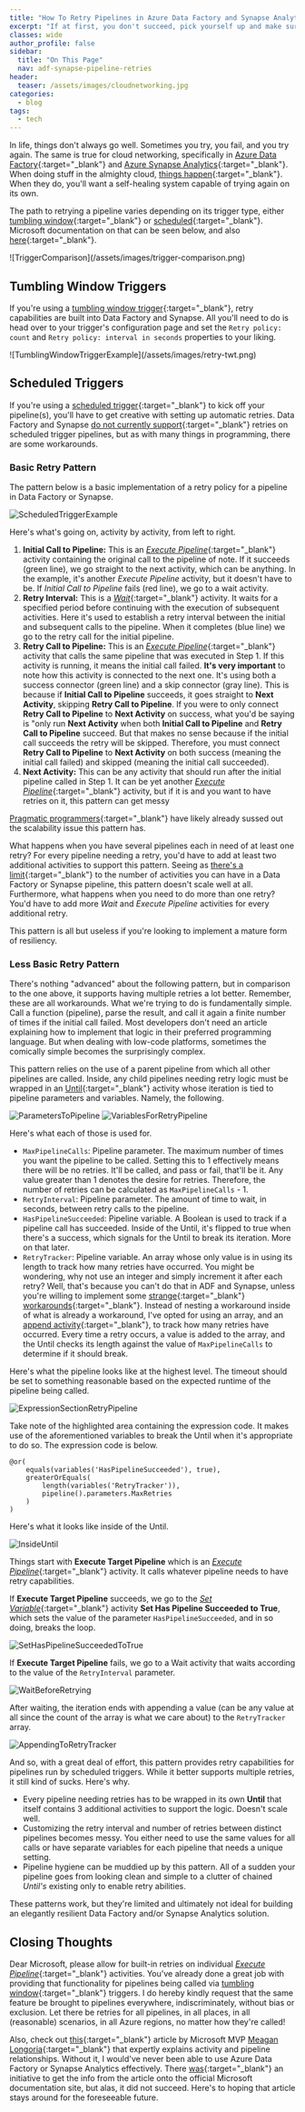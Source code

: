 ```yaml
---
title: "How To Retry Pipelines in Azure Data Factory and Synapse Analytics"
excerpt: "If at first, you don't succeed, pick yourself up and make sure your Azure Data Factory or Azure Synapse Analytics pipelines have adequate retry policies."
classes: wide
author_profile: false
sidebar:
  title: "On This Page"
  nav: adf-synapse-pipeline-retries
header:
  teaser: /assets/images/cloudnetworking.jpg
categories:
  - blog
tags:
  - tech
---
```


<style>
  .postimage img {
    max-width: 80%;
  }

  #introduction {
    display: none;
  }
</style>

<h2 id="introduction"><a class="header-link" href="#introduction" title="Permalink"></a></h2>

In life, things don't always go well. Sometimes you try, you fail, and you try again. The same is true for cloud networking, specifically in [Azure Data Factory](https://learn.microsoft.com/en-us/azure/data-factory/){:target="_blank"} and [Azure Synapse Analytics](https://learn.microsoft.com/en-us/azure/synapse-analytics/overview-what-is){:target="_blank"}. When doing stuff in the almighty cloud, [things happen](https://www.youtube.com/watch?v=PNpSpMMfQis){:target="_blank"}. When they do, you'll want a self-healing system capable of trying again on its own.

The path to retrying a pipeline varies depending on its trigger type, either [tumbling window](https://learn.microsoft.com/en-us/azure/data-factory/how-to-create-tumbling-window-trigger){:target="_blank"} or [scheduled](https://learn.microsoft.com/en-us/azure/data-factory/how-to-create-schedule-trigger){:target="_blank"}. Microsoft documentation on that can be seen below, and also [here](https://learn.microsoft.com/en-us/azure/data-factory/concepts-pipeline-execution-triggers#trigger-type-comparison){:target="_blank"}.

<div class="postimage" markdown="1">
  ![TriggerComparison](/assets/images/trigger-comparison.png)
</div>

## Tumbling Window Triggers

If you're using a [tumbling window trigger](https://learn.microsoft.com/en-us/azure/data-factory/how-to-create-tumbling-window-trigger){:target="_blank"}, retry capabilities are built into Data Factory and Synapse. All you'll need to do is head over to your trigger's configuration page and set the `Retry policy: count` and `Retry policy: interval in seconds` properties to your liking.

<div class="postimage" markdown="1">
  ![TumblingWindowTriggerExample](/assets/images/retry-twt.png)
</div>

## Scheduled Triggers

If you're using a [scheduled trigger](https://learn.microsoft.com/en-us/azure/data-factory/how-to-create-schedule-trigger){:target="_blank"} to kick off your pipeline(s), you'll have to get creative with setting up automatic retries. Data Factory and Synapse [do not currently support](https://learn.microsoft.com/en-us/azure/data-factory/concepts-pipeline-execution-triggers#trigger-type-comparison){:target="_blank"} retries on scheduled trigger pipelines, but as with many things in programming, there are some workarounds.

### Basic Retry Pattern

The pattern below is a basic implementation of a retry policy for a pipeline in Data Factory or Synapse.

![ScheduledTriggerExample](/assets/images/scheduledtriggerexample.jpg)

Here's what's going on, activity by activity, from left to right.

1. **Initial Call to Pipeline:** This is an [*Execute Pipeline*](https://learn.microsoft.com/en-us/azure/data-factory/control-flow-execute-pipeline-activity){:target="_blank"} activity containing the original call to the pipeline of note. If it succeeds (green line), we go straight to the next activity, which can be anything. In the example, it's another *Execute Pipeline* activity, but it doesn't have to be. If *Initial Call to Pipeline* fails (red line), we go to a wait activity.
2. **Retry Interval:** This is a [*Wait*](https://learn.microsoft.com/en-us/azure/data-factory/control-flow-wait-activity){:target="_blank"} activity. It waits for a specified period before continuing with the execution of subsequent activities. Here it's used to establish a retry interval between the initial and subsequent calls to the pipeline. When it completes (blue line) we go to the retry call for the initial pipeline.
3. **Retry Call to Pipeline:** This is an [*Execute Pipeline*](https://learn.microsoft.com/en-us/azure/data-factory/control-flow-execute-pipeline-activity){:target="_blank"} activity that calls the same pipeline that was executed in Step 1. If this activity is running, it means the initial call failed. **It's very important** to note how this activity is connected to the next one. It's using both a success connector (green line) and a skip connector (gray line). This is because if **Initial Call to Pipeline** succeeds, it goes straight to **Next Activity**, skipping **Retry Call to Pipeline**. If you were to only connect **Retry Call to Pipeline** to **Next Activity** on success, what you'd be saying is "only run **Next Activity** when both **Initial Call to Pipeline** and **Retry Call to Pipeline** succeed. But that makes no sense because if the initial call succeeds the retry will be skipped. Therefore, you must connect **Retry Call to Pipeline** to **Next Activity** on both success (meaning the initial call failed) and skipped (meaning the initial call succeeded).
4. **Next Activity:** This can be any activity that should run after the initial pipeline called in Step 1. It can be yet another [*Execute Pipeline*](https://learn.microsoft.com/en-us/azure/data-factory/control-flow-execute-pipeline-activity){:target="_blank"}  activity, but if it is and you want to have retries on it, this pattern can get messy

[Pragmatic programmers](https://www.google.com/search?q=the+pragmatic+programmer&rlz=1C1ONGR_enUS937US937&oq=the+pragmatic+programmer){:target="_blank"} have likely already sussed out the scalability issue this pattern has.

What happens when you have several pipelines each in need of at least one retry? For every pipeline needing a retry, you'd have to add at least two additional activities to support this pattern. Seeing as [there's a limit](https://github.com/MicrosoftDocs/azure-docs/blob/main/includes/azure-data-factory-limits.md){:target="_blank"} to the number of activities you can have in a Data Factory or Synapse pipeline, this pattern doesn't scale well at all. Furthermore, what happens when you need to do more than one retry? You'd have to add more  *Wait* and *Execute Pipeline* activities for every additional retry.

This pattern is all but useless if you're looking to implement a mature form of resiliency.

### Less Basic Retry Pattern

There's nothing "advanced" about the following pattern, but in comparison to the one above, it supports having multiple retries a lot better. Remember, these are all workarounds. What we're trying to do is fundamentally simple. Call a function (pipeline), parse the result, and call it again a finite number of times if the initial call failed. Most developers don't need an article explaining how to implement that logic in their preferred programming language. But when dealing with low-code platforms, sometimes the comically simple becomes the surprisingly complex.

This pattern relies on the use of a parent pipeline from which all other pipelines are called. Inside, any child pipelines needing retry logic must be wrapped in an [Until](https://learn.microsoft.com/en-us/azure/data-factory/control-flow-until-activity){:target="_blank"} activity whose iteration is tied to pipeline parameters and variables. Namely, the following.

![ParametersToPipeline](/assets/images/parametersForRetryPipeline.jpg)
![VariablesForRetryPipeline](/assets/images/variablesForRetryPipeline.jpg)

Here's what each of those is used for.

* `MaxPipelineCalls`: Pipeline parameter. The maximum number of times you want the pipeline to be called. Setting this to 1 effectively means there will be no retries. It'll be called, and pass or fail, that'll be it. Any value greater than 1 denotes the desire for retries. Therefore, the number of retries can be calculated as `MaxPipelineCalls` - 1.
* `RetryInterval`: Pipeline parameter. The amount of time to wait, in seconds, between retry calls to the pipeline.
* `HasPipelineSucceeded`: Pipeline variable. A Boolean is used to track if a pipeline call has succeeded. Inside of the Until, it's flipped to true when there's a success, which signals for the Until to break its iteration. More on that later.
* `RetryTracker`: Pipeline variable. An array whose only value is in using its length to track how many retries have occurred. You might be wondering, why not use an integer and simply increment it after each retry? Well, that's because you can't do that in ADF and Synapse, unless you're willing to implement some [strange](https://stackoverflow.com/questions/60795937/how-to-increment-a-parameter-in-an-azure-data-factory-until-activity){:target="_blank"} [workarounds](https://kloudspro.com/how-to-increment-a-variable-in-adf-azure-data-factory/){:target="_blank"}. Instead of nesting a workaround inside of what is already a workaround, I've opted for using an array, and an [append activity](https://learn.microsoft.com/en-us/azure/data-factory/control-flow-append-variable-activity){:target="_blank"}, to track how many retries have occurred. Every time a retry occurs, a value is added to the array, and the Until checks its length against the value of `MaxPipelineCalls` to determine if it should break.

Here's what the pipeline looks like at the highest level. The timeout should be set to something reasonable based on the expected runtime of the pipeline being called.

![ExpressionSectionRetryPipeline](/assets/images/expressionSectionRetryPipeline.jpg)

Take note of the highlighted area containing the expression code. It makes use of the aforementioned variables to break the Until when it's appropriate to do so. The expression code is below.

```
@or(
    equals(variables('HasPipelineSucceeded'), true),
    greaterOrEquals(
        length(variables('RetryTracker')),
        pipeline().parameters.MaxRetries
    )
)
```

Here's what it looks like inside of the Until.

![InsideUntil](/assets/images/insideUntil.jpg)

Things start with **Execute Target Pipeline** which is an [*Execute Pipeline*](https://learn.microsoft.com/en-us/azure/data-factory/control-flow-execute-pipeline-activity){:target="_blank"} activity. It calls whatever pipeline needs to have retry capabilities.

If **Execute Target Pipeline** succeeds, we go to the [*Set Variable*](https://learn.microsoft.com/en-us/azure/data-factory/control-flow-set-variable-activity){:target="_blank"} activity **Set Has Pipeline Succeeded to True**, which sets the value of the parameter `HasPipelineSucceeded`, and in so doing, breaks the loop.

![SetHasPipelineSucceededToTrue](/assets/images/setHasPipelineSucceededToTrue.jpg)

If **Execute Target Pipeline** fails, we go to a Wait activity that waits according to the value of the `RetryInterval` parameter.

![WaitBeforeRetrying](/assets/images/waitBeforeRetrying.jpg)

After waiting, the iteration ends with appending a value (can be any value at all since the count of the array is what we care about) to the `RetryTracker` array.

![AppendingToRetryTracker](/assets/images/appendingToRetryTracker.jpg)

And so, with a great deal of effort, this pattern provides retry capabilities for pipelines run by scheduled triggers. While it better supports multiple retries, it still kind of sucks. Here's why.

* Every pipeline needing retries has to be wrapped in its own **Until** that itself contains 3 additional activities to support the logic. Doesn't scale well.
* Customizing the retry interval and number of retries between distinct pipelines becomes messy. You either need to use the same values for all calls or have separate variables for each pipeline that needs a unique setting.
* Pipeline hygiene can be muddied up by this pattern. All of a sudden your pipeline goes from looking clean and simple to a clutter of chained *Until's* existing only to enable retry abilities.

These patterns work, but they're limited and ultimately not ideal for building an elegantly resilient Data Factory and/or Synapse Analytics solution.

## Closing Thoughts

Dear Microsoft, please allow for built-in retries on individual [*Execute Pipeline*](https://learn.microsoft.com/en-us/azure/data-factory/control-flow-execute-pipeline-activity){:target="_blank"} activities. You've already done a great job with providing that functionality for pipelines being called via [tumbling window](https://learn.microsoft.com/en-us/azure/data-factory/how-to-create-tumbling-window-trigger){:target="_blank"} triggers. I do hereby kindly request that the same feature be brought to pipelines everywhere, indiscriminately, without bias or exclusion. Let there be retries for all pipelines, in all places, in all (reasonable) scenarios, in all Azure regions, no matter how they're called!

Also, check out [this](https://datasavvy.me/2021/02/18/azure-data-factory-activity-failures-and-pipeline-outcomes/){:target="_blank"} article by Microsoft MVP [Meagan Longoria](https://datasavvy.me/about/){:target="_blank"} that expertly explains activity and pipeline relationships. Without it, I would've never been able to use Azure Data Factory or Synapse Analytics effectively. There [was](https://github.com/MicrosoftDocs/azure-docs/issues/91598){:target="_blank"} an initiative to get the info from the article onto the official Microsoft documentation site, but alas, it did not succeed. Here's to hoping that article stays around for the foreseeable future.
